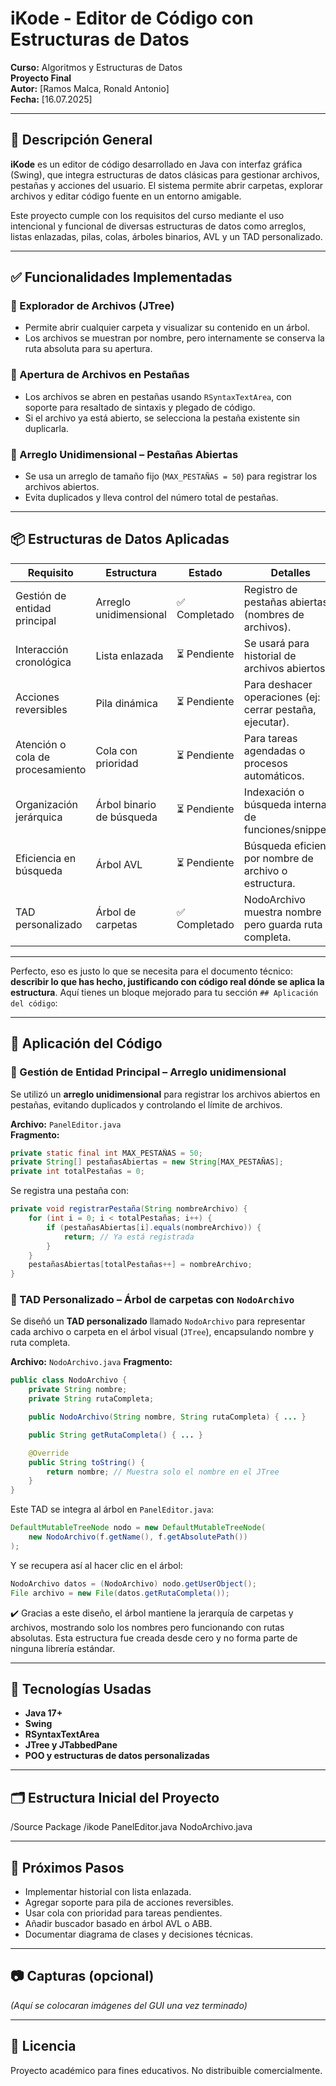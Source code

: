 
# iKode - Editor de Código con Estructuras de Datos

**Curso:** Algoritmos y Estructuras de Datos  
**Proyecto Final**  
**Autor:** [Ramos Malca, Ronald Antonio]  
**Fecha:** [16.07.2025]

---

## 🎯 Descripción General

**iKode** es un editor de código desarrollado en Java con interfaz gráfica (Swing), que integra estructuras de datos clásicas para gestionar archivos, pestañas y acciones del usuario. El sistema permite abrir carpetas, explorar archivos y editar código fuente en un entorno amigable.

Este proyecto cumple con los requisitos del curso mediante el uso intencional y funcional de diversas estructuras de datos como arreglos, listas enlazadas, pilas, colas, árboles binarios, AVL y un TAD personalizado.

---

## ✅ Funcionalidades Implementadas

### 📁 Explorador de Archivos (JTree)
- Permite abrir cualquier carpeta y visualizar su contenido en un árbol.
- Los archivos se muestran por nombre, pero internamente se conserva la ruta absoluta para su apertura.

### 📝 Apertura de Archivos en Pestañas
- Los archivos se abren en pestañas usando `RSyntaxTextArea`, con soporte para resaltado de sintaxis y plegado de código.
- Si el archivo ya está abierto, se selecciona la pestaña existente sin duplicarla.

### 📌 Arreglo Unidimensional – Pestañas Abiertas
- Se usa un arreglo de tamaño fijo (`MAX_PESTAÑAS = 50`) para registrar los archivos abiertos.
- Evita duplicados y lleva control del número total de pestañas.

---

## 📦 Estructuras de Datos Aplicadas

| Requisito                         | Estructura               | Estado       | Detalles                                                      |
|----------------------------------|--------------------------|--------------|---------------------------------------------------------------|
| Gestión de entidad principal     | Arreglo unidimensional   | ✅ Completado | Registro de pestañas abiertas (nombres de archivos).         |
| Interacción cronológica          | Lista enlazada           | ⏳ Pendiente  | Se usará para historial de archivos abiertos.                |
| Acciones reversibles             | Pila dinámica            | ⏳ Pendiente  | Para deshacer operaciones (ej: cerrar pestaña, ejecutar).    |
| Atención o cola de procesamiento| Cola con prioridad       | ⏳ Pendiente  | Para tareas agendadas o procesos automáticos.                |
| Organización jerárquica          | Árbol binario de búsqueda| ⏳ Pendiente  | Indexación o búsqueda interna de funciones/snippets.         |
| Eficiencia en búsqueda           | Árbol AVL                | ⏳ Pendiente  | Búsqueda eficiente por nombre de archivo o estructura.       |
| TAD personalizado                | Árbol de carpetas        | ✅ Completado | NodoArchivo muestra nombre pero guarda ruta completa.        |

---

Perfecto, eso es justo lo que se necesita para el documento técnico: **describir lo que has hecho, justificando con código real dónde se aplica la estructura**. Aquí tienes un bloque mejorado para tu sección `## Aplicación del código`:

---
 
## 📌 Aplicación del Código

### 🧱 Gestión de Entidad Principal – Arreglo unidimensional

Se utilizó un **arreglo unidimensional** para registrar los archivos abiertos en pestañas, evitando duplicados y controlando el límite de archivos.

**Archivo:** `PanelEditor.java`  
**Fragmento:**
```java
private static final int MAX_PESTAÑAS = 50;
private String[] pestañasAbiertas = new String[MAX_PESTAÑAS];
private int totalPestañas = 0;
````

Se registra una pestaña con:

```java
private void registrarPestaña(String nombreArchivo) {
    for (int i = 0; i < totalPestañas; i++) {
        if (pestañasAbiertas[i].equals(nombreArchivo)) {
            return; // Ya está registrada
        }
    }
    pestañasAbiertas[totalPestañas++] = nombreArchivo;
}
```
 
### 🌳 TAD Personalizado – Árbol de carpetas con `NodoArchivo`

Se diseñó un **TAD personalizado** llamado `NodoArchivo` para representar cada archivo o carpeta en el árbol visual (`JTree`), encapsulando nombre y ruta completa.

**Archivo:** `NodoArchivo.java`
**Fragmento:**

```java
public class NodoArchivo {
    private String nombre;
    private String rutaCompleta;

    public NodoArchivo(String nombre, String rutaCompleta) { ... }

    public String getRutaCompleta() { ... }

    @Override
    public String toString() {
        return nombre; // Muestra solo el nombre en el JTree
    }
}
```

Este TAD se integra al árbol en `PanelEditor.java`:

```java
DefaultMutableTreeNode nodo = new DefaultMutableTreeNode(
    new NodoArchivo(f.getName(), f.getAbsolutePath())
);
```

Y se recupera así al hacer clic en el árbol:

```java
NodoArchivo datos = (NodoArchivo) nodo.getUserObject();
File archivo = new File(datos.getRutaCompleta());
```

✔️ Gracias a este diseño, el árbol mantiene la jerarquía de carpetas y archivos, mostrando solo los nombres pero funcionando con rutas absolutas. Esta estructura fue creada desde cero y no forma parte de ninguna librería estándar.
 

---
## 🧱 Tecnologías Usadas

- **Java 17+**
- **Swing**
- **RSyntaxTextArea**
- **JTree y JTabbedPane**
- **POO y estructuras de datos personalizadas**

---

## 🗂 Estructura Inicial del Proyecto

/Source Package
/ikode
 PanelEditor.java
 NodoArchivo.java
 
---

## 📌 Próximos Pasos

- Implementar historial con lista enlazada.
- Agregar soporte para pila de acciones reversibles.
- Usar cola con prioridad para tareas pendientes.
- Añadir buscador basado en árbol AVL o ABB.
- Documentar diagrama de clases y decisiones técnicas.

---

## 📷 Capturas (opcional)

*(Aquí se colocaran imágenes del GUI una vez terminado)*

---

## 📜 Licencia

Proyecto académico para fines educativos. No distribuible comercialmente.

 
